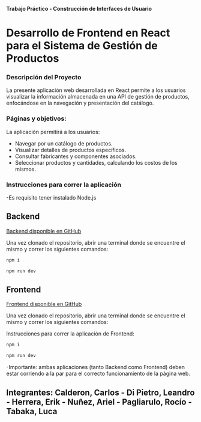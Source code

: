 **Trabajo Práctico - Construcción de Interfaces de Usuario**
# Desarrollo de Frontend en React para el Sistema de Gestión de Productos

### Descripción del Proyecto

La presente aplicación web desarrollada en React permite a los usuarios visualizar la información almacenada en una API de gestión de
productos, enfocándose en la navegación y presentación del catálogo.

### Páginas y objetivos:

La aplicación permitirá a los usuarios:

- Navegar por un catálogo de productos.
- Visualizar detalles de productos específicos.
- Consultar fabricantes y componentes asociados.
- Seleccionar productos y cantidades, calculando los costos de los mismos. 


### Instrucciones para correr la aplicación 
-Es requisito tener instalado Node.js

## Backend

[Backend disponible en GitHub](https://github.com/CIU-UnaHur/tp-backend)

Una vez clonado el repositorio, abrir una terminal donde se encuentre el mismo y correr los siguientes comandos:

```bash
npm i
```
```bash
npm run dev
```

## Frontend

[Frontend disponible en GitHub](https://github.com/Trabajos-delfondo-inc/CIU-REACT-2024-delFondo.Inc)

Una vez clonado el repositorio, abrir una terminal donde se encuentre el mismo y correr los siguientes comandos:

Instrucciones para correr la aplicación de Frontend:
```bash
npm i
```
```bash
npm run dev
```

-Importante: ambas aplicaciones (tanto Backend como Frontend) deben estar corriendo a la par para el correcto funcionamiento de la página web. 


## Integrantes: Calderon, Carlos - Di Pietro, Leandro - Herrera, Erik - Nuñez, Ariel - Pagliarulo, Rocío - Tabaka, Luca
